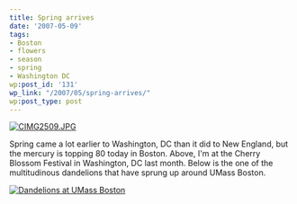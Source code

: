 ```yaml
---
title: Spring arrives
date: '2007-05-09'
tags:
- Boston
- flowers
- season
- spring
- Washington DC
wp:post_id: '131'
wp_link: "/2007/05/spring-arrives/"
wp:post_type: post
---
```


[ ![CIMG2509.JPG](http://farm1.static.flickr.com/218/448506773_55049ea73c.jpg) ](http://www.flickr.com/photos/bensheldon/448506773/ "Photo Sharing")

Spring came a lot earlier to Washington, DC than it did to New England, but the mercury is topping 80 today in Boston. Above, I'm at the Cherry Blossom Festival in Washington, DC last month. Below is the one of the multitudinous dandelions that have sprung up around UMass Boston.

[ ![Dandelions at UMass Boston](http://farm1.static.flickr.com/194/489864761_ffcbfa0a22.jpg) ](http://www.flickr.com/photos/bensheldon/489864761/ "Photo Sharing")
